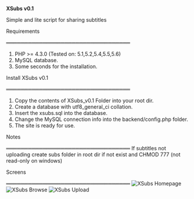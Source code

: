 **XSubs v0.1**

Simple and lite script for sharing subtitles

Requirements

══════════════════════════════════
1. PHP >= 4.3.0 
     (Tested on: 5.1,5.2,5.4,5.5,5.6)
2. MySQL database.
3. Some seconds for the installation.

Install XSubs v0.1

══════════════════════════════════
1. Copy the contents of XSubs_v0.1 Folder into your root dir.
2. Create a database with utf8_general_ci collation.
3. Insert the xsubs.sql into the database.
4. Change the MySQL connection info into the backend/config.php folder.
5. The site is ready for use.

Notes

══════════════════════════════════
If subtitles not uploading create subs folder in root dir if not exist and CHMOD 777 (not read-only on windows)

Screens

══════════════════════════════════
![XSubs Homepage](https://i.postimg.cc/hv94Q7Lr/home.png "XSubs Homepage")
![XSubs Browse](https://i.postimg.cc/Tw53GshB/browse.png "XSubs Browse")
![XSubs Upload](https://i.postimg.cc/prNXdBFr/upload.png "XSubs Upload")
